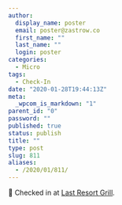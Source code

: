 ```yaml
---
author:
  display_name: poster
  email: poster@zastrow.co
  first_name: ""
  last_name: ""
  login: poster
categories:
  - Micro
tags:
  - Check-In
date: "2020-01-28T19:44:13Z"
meta:
  _wpcom_is_markdown: "1"
parent_id: "0"
password: ""
published: true
status: publish
title: ""
type: post
slug: 811
aliases:
  - /2020/01/811/
---
```

<p><span>📍</span> Checked in at  <a href="http://foursquare.com/v/4b16a08df964a52017bb23e3">Last Resort Grill</a>.</p>
